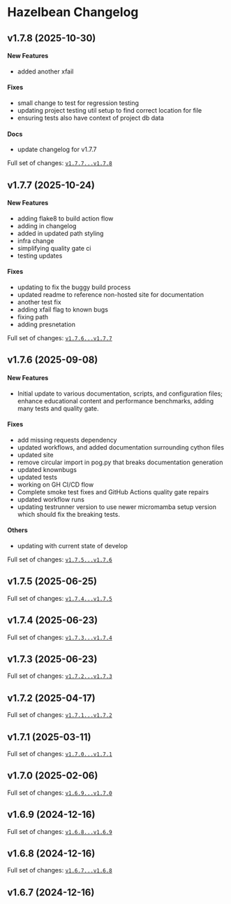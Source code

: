 # Hazelbean Changelog

## v1.7.8 (2025-10-30)

#### New Features

* added another xfail
#### Fixes

* small change to test for regression testing
* updating project testing util setup to find correct location for file
* ensuring tests also have context of project db data
#### Docs

* update changelog for v1.7.7

Full set of changes: [`v1.7.7...v1.7.8`](https://github.com/jandrewjohnson/hazelbean_dev/compare/v1.7.7...v1.7.8)

## v1.7.7 (2025-10-24)

#### New Features

* adding flake8 to build action flow
* adding in changelog
* added in updated path styling
* infra change
* simplifying quality gate ci
* testing updates
#### Fixes

* updating to fix the buggy build process
* updated readme to reference non-hosted site for documentation
* another test fix
* adding xfail flag to known bugs
* fixing path
* adding presnetation

Full set of changes: [`v1.7.6...v1.7.7`](https://github.com/jandrewjohnson/hazelbean_dev/compare/v1.7.6...v1.7.7)

## v1.7.6 (2025-09-08)

#### New Features

* Initial update to various documentation, scripts, and configuration files; enhance educational content and performance benchmarks, adding many tests and quality gate.
#### Fixes

* add missing requests dependency
* updated workflows, and added documentation surrounding cython files
* updated site
* remove circular import in pog.py that breaks documentation generation
* updated knownbugs
* updated tests
* working on GH CI/CD flow
* Complete smoke test fixes and GitHub Actions quality gate repairs
* updated workflow runs
* updating testrunner version to use newer micromamba setup version which should fix the breaking tests.
#### Others

* updating with current state of develop

Full set of changes: [`v1.7.5...v1.7.6`](https://github.com/jandrewjohnson/hazelbean_dev/compare/v1.7.5...v1.7.6)

## v1.7.5 (2025-06-25)


Full set of changes: [`v1.7.4...v1.7.5`](https://github.com/jandrewjohnson/hazelbean_dev/compare/v1.7.4...v1.7.5)

## v1.7.4 (2025-06-23)


Full set of changes: [`v1.7.3...v1.7.4`](https://github.com/jandrewjohnson/hazelbean_dev/compare/v1.7.3...v1.7.4)

## v1.7.3 (2025-06-23)


Full set of changes: [`v1.7.2...v1.7.3`](https://github.com/jandrewjohnson/hazelbean_dev/compare/v1.7.2...v1.7.3)

## v1.7.2 (2025-04-17)


Full set of changes: [`v1.7.1...v1.7.2`](https://github.com/jandrewjohnson/hazelbean_dev/compare/v1.7.1...v1.7.2)

## v1.7.1 (2025-03-11)


Full set of changes: [`v1.7.0...v1.7.1`](https://github.com/jandrewjohnson/hazelbean_dev/compare/v1.7.0...v1.7.1)

## v1.7.0 (2025-02-06)


Full set of changes: [`v1.6.9...v1.7.0`](https://github.com/jandrewjohnson/hazelbean_dev/compare/v1.6.9...v1.7.0)

## v1.6.9 (2024-12-16)


Full set of changes: [`v1.6.8...v1.6.9`](https://github.com/jandrewjohnson/hazelbean_dev/compare/v1.6.8...v1.6.9)

## v1.6.8 (2024-12-16)


Full set of changes: [`v1.6.7...v1.6.8`](https://github.com/jandrewjohnson/hazelbean_dev/compare/v1.6.7...v1.6.8)

## v1.6.7 (2024-12-16)

